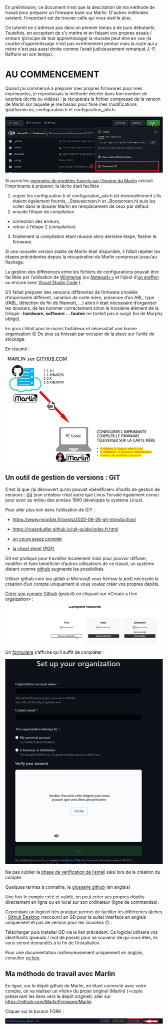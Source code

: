 En préliminaire, ce document n'est que la description de ma méthode de travail pour préparer un firmware basé sur Marlin. D'autres méthodes existent, l'important est de trouver celle qui vous sied le plus.

Ce tutoriel ne s'adresse pas dans un premier temps à de purs débutants. Toutefois, en acceptant de s'y mettre et en faisant vos propres essais / erreurs (principe de tout apprentissage) la réussite peut être en vue (la courbe d'apprentissage n'est pas extrêmement pentue mais la route qui y mène n'est pas aussi droite comme l'avait judicieusement remarqué J.-P. Raffarin en son temps).

# AU COMMENCEMENT

Quand j’ai commencé à préparer mes propres firmwares pour mes imprimantes, je reproduisais la méthode décrite dans bon nombre de tutoriels (écrits ou vidéos) : je récupérais le fichier compressé de la version de Marlin sur laquelle je me basais pour faire mes modifications (platformio.ini, configuration.h et configuration_adv.h. 

![image](./images/GD/github-code-zip.jpg)

Si parmi les [exemples de modèles fournis par l’équipe du Marlin](https://github.com/MarlinFirmware/Marlin/tree/2.0.x/config) existait l’imprimante à préparer, la tâche était facilitée :

1. copier les configuration.h et configuration_adv.h (et éventuellement s’ils étaient également fournis, _Statusscreen.h et _Bootscreen.h) puis les coller dans le dossier Marlin en remplacement de ceux par défaut.
2. ensuite l’étape de compilation
  * correction des erreurs,
  * retour à l’étape 2 (compilation)
3. finalement la compilation étant réussie alors dernière étape, flasher le firmware.

Si une nouvelle version stable de Marlin était disponible, il fallait répéter les étapes précédentes depuis la récupération du Marlin compressé jusqu’au flashage.

La gestion des différences entre les fichiers de configurations pouvait être facilitée par l’utilisation de [Winmerge](https://winmerge.org/) (ou [Notepad++](https://notepad-plus-plus.org/) et l’ajout d’[un greffon](https://github.com/pnedev/compare-plugin) ou encore avec [Visual Studio Code](https://code.visualstudio.com/) ).

S’il fallait préparer des versions différentes de firmware (modèle d’imprimante différent, variation de carte mère, présence d’un ABL, type d’ABL, détection de fin de filament, …) alors il était nécessaire d’organiser les dossiers, de les nommer correctement sinon le troisième élément de la trilogie : **hardware, software … foutoir** ne tardait pas à surgir (loi de Murphy oblige).

En gros c’était pour le moins fastidieux et nécessitait une bonne organisation 😉 De plus ça finissait par occuper de la place sur l’unité de stockage.

En résumé :

![image](./images/GD/marlin-zip.jpg)

## Un outil de gestion de versions : GIT

C’est là que j’ai découvert qu’on pouvait «bénéficier» d’outils de gestion de versions : [Git](https://git-scm.com/) (son créateur n’est autre que Linus Torvald également connu pour avoir au milieu des années 1990 développé le système Linux).

Pour aller plus loin dans l’utilisation de GIT :

- https://www.mcorbin.fr/posts/2020-06-26-git-introduction/

- https://rogerdudler.github.io/git-guide/index.fr.html

- [un cours assez complet](https://www.pierre-giraud.com/git-github-apprendre-cours/)

- [la cheat sheet](https://training.github.com/downloads/fr/github-git-cheat-sheet/) [(PDF)](https://training.github.com/downloads/fr/github-git-cheat-sheet.pdf)

Git est pratique pour travailler localement mais pour pouvoir diffuser, modifier et faire bénéficier d’autres utilisateurs de ce travail, un système distant comme [github](https://github.com/) augmente les possibilités.

Utiliser github.com (*ou gitlab si Microsoft vous hérisse le poil*) nécessite la création d’un compte uniquement si vous voulez créer vos propres dépôts.

[Créer son compte Github](https://github.com/pricing) (gratuit) en cliquant sur «Create a free orgaization» : 

![image](./images/GD/creer-compte-github.jpg)

Un [formulaire](https://github.com/account/organizations/new?plan=free&ref_cta=Create%2520an%2520organization&ref_loc=pricing%2520comparison&ref_page=%2Fpricing) s’affiche qu’il suffit de compléter : 

![image](./images/GD/formulaire-creation-compte-github.jpg)

Ne pas oublier la [phase de vérification de l’email](https://docs.github.com/en/get-started/signing-up-for-github/verifying-your-email-address) saisi lors de la création du compte.

Quelques termes à connaître, le [glossaire github](https://docs.github.com/en/get-started/quickstart/github-glossary) (en anglais)

Une fois le compte créé et validé, on peut créer ses propres dépôts directement en ligne ou en local sur son ordinateur (ligne de commandes).

Cependant un logiciel très pratique permet de faciliter les différentes tâches : [Github Desktop](https://desktop.github.com/) (raccourci en GD pour la suite) interface en anglais uniquement et pas de version pour les linuxiens 😞 .

Télécharger puis installer GD via le lien précédent. Ce logiciel utilisera vos identifiants (pseudo / mot de passe) pour se souvenir de qui vous êtes, ils vous seront demandés à la fin de l’installation.

Pour une documentation malheureusement uniquement en anglais, consulter [ce lien](https://docs.github.com/en/desktop).

## Ma méthode de travail avec Marlin

En ligne, sur le dépôt github de Marlin, en étant connecté avec votre compte, on va réaliser un «fork» du projet originel (Marlin) (=copie préservant les liens vers le dépôt originel): aller sur https://github.com/MarlinFirmware/Marlin

Cliquer sur le bouton FORK : 

![image](./images/GD/fork-marlin-github.jpg) 



